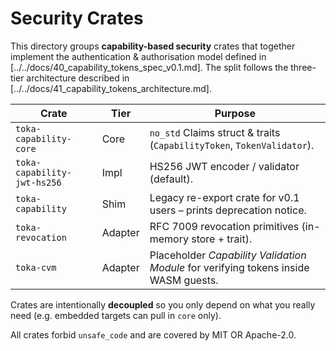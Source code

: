 # Security Crates

This directory groups **capability-based security** crates that together
implement the authentication & authorisation model defined in
[../../docs/40_capability_tokens_spec_v0.1.md].  The split follows the
three-tier architecture described in [../../docs/41_capability_tokens_architecture.md].

| Crate | Tier | Purpose |
|-------|------|---------|
| `toka-capability-core` | Core | `no_std` Claims struct & traits (`CapabilityToken`, `TokenValidator`). |
| `toka-capability-jwt-hs256` | Impl | HS256 JWT encoder / validator (default). |
| `toka-capability` | Shim | Legacy re-export crate for v0.1 users – prints deprecation notice. |
| `toka-revocation` | Adapter | RFC 7009 revocation primitives (in-memory store + trait). |
| `toka-cvm` | Adapter | Placeholder *Capability Validation Module* for verifying tokens inside WASM guests.

Crates are intentionally **decoupled** so you only depend on what you really
need (e.g. embedded targets can pull in `core` only).

All crates forbid `unsafe_code` and are covered by MIT OR Apache-2.0. 